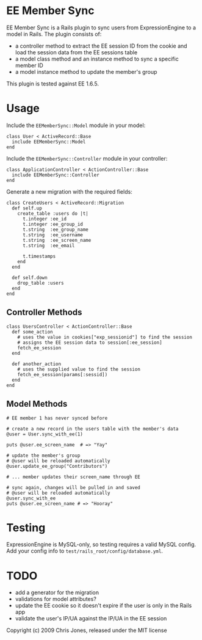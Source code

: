 EE Member Sync
==============

EE Member Sync is a Rails plugin to sync users from ExpressionEngine to a model in Rails. The plugin consists of:

* a controller method to extract the EE session ID from the cookie and load the session data from the EE sessions table
* a model class method and an instance method to sync a specific member ID
* a model instance method to update the member's group

This plugin is tested against EE 1.6.5.


Usage
=====

Include the `EEMemberSync::Model` module in your model:

    class User < ActiveRecord::Base
      include EEMemberSync::Model
    end

Include the `EEMemberSync::Controller` module in your controller:

    class ApplicationController < ActionController::Base
      include EEMemberSync::Controller
    end

Generate a new migration with the required fields:

    class CreateUsers < ActiveRecord::Migration
      def self.up
        create_table :users do |t|
          t.integer :ee_id
          t.integer :ee_group_id
          t.string  :ee_group_name
          t.string  :ee_username
          t.string  :ee_screen_name
          t.string  :ee_email

          t.timestamps
        end
      end

      def self.down
        drop_table :users
      end
    end



Controller Methods
------------------

    class UsersController < ActionController::Base
      def some_action
        # uses the value in cookies["exp_sessionid"] to find the session
        # assigns the EE session data to session[:ee_session]
        fetch_ee_session  
      end

      def another_action
        # uses the supplied value to find the session
        fetch_ee_session(params[:sessid])  
      end
    end


Model Methods
-------------

    # EE member 1 has never synced before

    # create a new record in the users table with the member's data
    @user = User.sync_with_ee(1) 

    puts @user.ee_screen_name  # => "Yay"

    # update the member's group
    # @user will be reloaded automatically
    @user.update_ee_group("Contributors")

    # ... member updates their screen_name through EE

    # sync again, changes will be pulled in and saved
    # @user will be reloaded automatically
    @user.sync_with_ee
    puts @user.ee_screen_name # => "Hooray"




Testing
=======

ExpressionEngine is MySQL-only, so testing requires a valid MySQL config. Add your config info to `test/rails_root/config/database.yml`.




TODO
====

* add a generator for the migration
* validations for model attributes?
* update the EE cookie so it doesn't expire if the user is only in the Rails app
* validate the user's IP/UA against the IP/UA in the EE session



Copyright (c) 2009 Chris Jones, released under the MIT license

